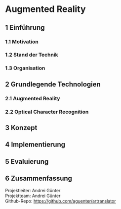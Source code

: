 # **Augmented Reality**## 1 Einführung### 1.1 Motivation### 1.2 Stand der Technik### 1.3 Organisation## 2 Grundlegende Technologien### 2.1 Augmented Reality### 2.2 Optical Character Recognition## 3 Konzept## 4 Implementierung## 5 Evaluierung## 6 Zusammenfassung  Projektleiter: Andrei Günter  Projektteam: Andrei Günter  Github-Repo: https://github.com/aguenter/artranslator